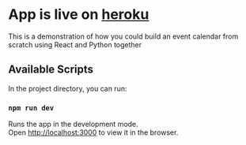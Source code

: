 # App is live on [heroku](https://calendar-django-app.herokuapp.com/)

This is a demonstration of how you could build an event calendar from scratch using React and Python together

## Available Scripts

In the project directory, you can run:

### `npm run dev`

Runs the app in the development mode.<br>
Open [http://localhost:3000](http://localhost:3000) to view it in the browser.
